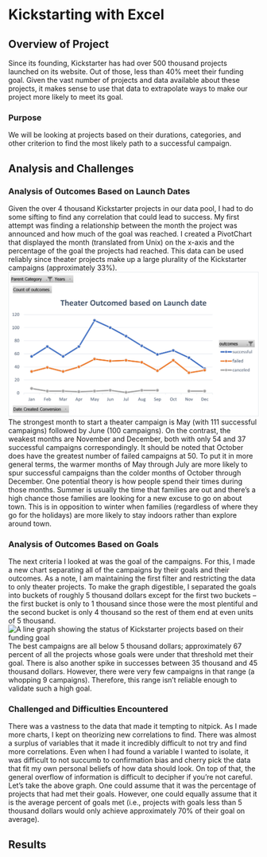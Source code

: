 # Kickstarting with Excel
## Overview of Project
Since its founding, Kickstarter has had over 500 thousand projects launched on its website. Out of those, less than 40% meet their funding goal. Given the vast number of projects and data available about these projects, it makes sense to use that data to extrapolate ways to make our project more likely to meet its goal.
### Purpose
We will be looking at projects based on their durations, categories, and other criterion to find the most likely path to a successful campaign.

## Analysis and Challenges
### Analysis of Outcomes Based on Launch Dates
Given the over 4 thousand Kickstarter projects in our data pool, I had to do some sifting to find any correlation that could lead to success. My first attempt was finding a relationship between the month the project was announced and how much of the goal was reached. I created a PivotChart that displayed the month (translated from Unix) on the x-axis and the percentage of the goal the projects had reached. This data can be used reliably since theater projects make up a large plurality of the Kickstarter campaigns (approximately 33%). 
![A line graph showing the status of Kickstarter projects based on the month they started](https://raw.githubusercontent.com/antdelgado/kickstarter-analysis/cebac0bf50c1716475ef86527358521d302b7d61/Theater%20Outcomes%20vs%20Launch.png)
The strongest month to start a theater campaign is May (with 111 successful campaigns) followed by June (100 campaigns). On the contrast, the weakest months are November and December, both with only 54 and 37 successful campaigns correspondingly. It should be noted that October does have the greatest number of failed campaigns at 50.
To put it in more general terms, the warmer months of May through July are more likely to spur successful campaigns than the colder months of October through December. One potential theory is how people spend their times during those months. Summer is usually the time that families are out and there’s a high chance those families are looking for a new excuse to go on about town. This is in opposition to winter when families (regardless of where they go for the holidays) are more likely to stay indoors rather than explore around town.
### Analysis of Outcomes Based on Goals
The next criteria I looked at was the goal of the campaigns. For this, I made a new chart separating all of the campaigns by their goals and their outcomes. As a note, I am maintaining the first filter and restricting the data to only theater projects. To make the graph digestible, I separated the goals into buckets of roughly 5 thousand dollars except for the first two buckets – the first bucket is only to 1 thousand since those were the most plentiful and the second bucket is only 4 thousand so the rest of them end at even units of 5 thousand.
![A line graph showing the status of Kickstarter projects based on their funding goal](https://user-images.githubusercontent.com/105655045/175187218-f52a08c0-9843-4556-ac3c-85f45907de9a.png)
The best campaigns are all below 5 thousand dollars; approximately 67 percent of all the projects whose goals were under that threshold met their goal. There is also another spike in successes between 35 thousand and 45 thousand dollars. However, there were very few campaigns in that range (a whopping 9 campaigns). Therefore, this range isn’t reliable enough to validate such a high goal.
### Challenged and Difficulties Encountered
There was a vastness to the data that made it tempting to nitpick. As I made more charts, I kept on theorizing new correlations to find. There was almost a surplus of variables that it made it incredibly difficult to not try and find more correlations. Even when I had found a variable I wanted to isolate, it was difficult to not succumb to confirmation bias and cherry pick the data that fit my own personal beliefs of how data should look.
On top of that, the general overflow of information is difficult to decipher if you’re not careful. Let’s take the above graph. One could assume that it was the percentage of projects that had met their goals. However, one could equally assume that it is the average percent of goals met (i.e., projects with goals less than 5 thousand dollars would only achieve approximately 70% of their goal on average).

## Results
